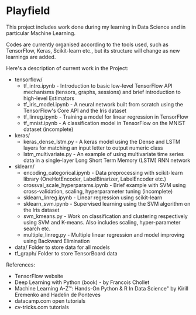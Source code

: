 # Playfield

This project includes work done during my learning in Data Science and in particular Machine Learning. 

Codes are currently organised according to the tools used, such as TensorFlow, Keras, Scikit-learn etc., but its structure will change as new learnings are added. 

Here's a description of current work in the Project:
- tensorflow/
	- tf_intro.ipynb - Introduction to basic low-level TensorFlow API mechanisms (tensors, graphs, sessions) and brief introduction to high-level Estimators
	- tf_iris_model.ipynb - A neural network built from scratch using the TensorFlow's Core API and the Iris dataset
	- tf_linreg.ipynb - Training a model for linear regression in TensorFlow
	- tf_mnist.ipynb - A classification model in TensorFlow on the MNIST dataset (incomplete)
- keras/
	- keras_dense_lstm.py - A keras model using the Dense and LSTM layers for matching an input letter to output numeric class
	- lstm_multivariate.py - An example of using multivariate time series data in a single-layer Long Short Term Memory (LSTM) RNN network
- sklearn/
	- encoding_categorical.ipynb - Data preprocessing with scikit-learn library (OneHotEncoder, LabelBinarizer, LabelEncoder etc.)
	- crossval_scale_hyperparams.ipynb - Brief example with SVM using cross-validation, scaling, hyperparameter tuning (incomplete)
	- sklearn_linreg.ipynb - Linear regression using scikit-learn
	- sklearn_svm.ipynb - Supervised learning using the SVM algorithm on the Iris dataset
	- svm_kmeans.py - Work on classification and clustering respectively using SVM and K-means. Also includes scaling, hyper-parameter search etc.
	- multiple_linreg.py - Multiple linear regression and model improving using Backward Elimination
- data/ 
	Folder to store data for all models
- tf_graph/
	Folder to store TensorBoard data


References:
- TensorFlow website
- Deep Learning with Python (book) - by Francois Chollet
- Machine Learning A-Z™: Hands-On Python & R In Data Science" by Kirill Eremenko and Hadelin de Ponteves
- datacamp.com open tutorials
- cv-tricks.com tutorials
